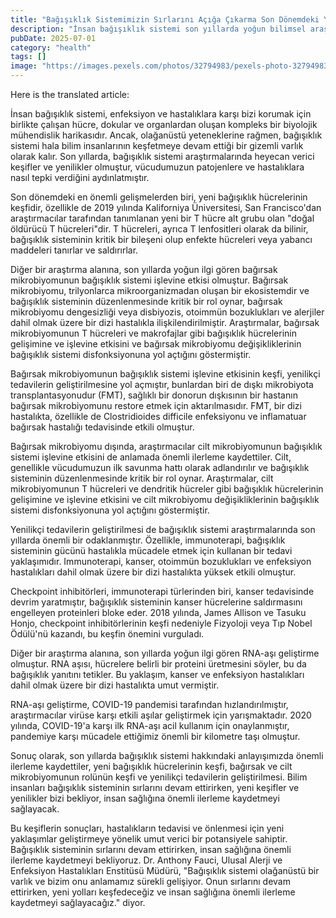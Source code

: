 ```yaml
---
title: "Bağışıklık Sistemimizin Sırlarını Açığa Çıkarma Son Dönemdeki Yenilikler ve Keşifler"
description: "İnsan bağışıklık sistemi son yıllarda yoğun bilimsel araştırmaların konusu olmuştur. Yeni bağışıklık hücrelerinin keşfinden yenilikçi tedavilerin geliştirilmesine kadar, araştırmacılar vücudumuzun ..."
pubDate: 2025-07-01
category: "health"
tags: []
image: "https://images.pexels.com/photos/32794983/pexels-photo-32794983.jpeg?auto=compress&cs=tinysrgb&h=650&w=940"
---
```


Here is the translated article:



İnsan bağışıklık sistemi, enfeksiyon ve hastalıklara karşı bizi korumak için birlikte çalışan hücre, dokular ve organlardan oluşan kompleks bir biyolojik mühendislik harikasıdır. Ancak, olağanüstü yeteneklerine rağmen, bağışıklık sistemi hala bilim insanlarının keşfetmeye devam ettiği bir gizemli varlık olarak kalır. Son yıllarda, bağışıklık sistemi araştırmalarında heyecan verici keşifler ve yenilikler olmuştur, vücudumuzun patojenlere ve hastalıklara nasıl tepki verdiğini aydınlatmıştır.

Son dönemdeki en önemli gelişmelerden biri, yeni bağışıklık hücrelerinin keşfidir, özellikle de 2019 yılında Kaliforniya Üniversitesi, San Francisco'dan araştırmacılar tarafından tanımlanan yeni bir T hücre alt grubu olan "doğal öldürücü T hücreleri"dir. T hücreleri, ayrıca T lenfositleri olarak da bilinir, bağışıklık sisteminin kritik bir bileşeni olup enfekte hücreleri veya yabancı maddeleri tanırlar ve saldırırlar.

Diğer bir araştırma alanına, son yıllarda yoğun ilgi gören bağırsak mikrobiyomunun bağışıklık sistemi işlevine etkisi olmuştur. Bağırsak mikrobiyomu, trilyonlarca mikroorganizmadan oluşan bir ekosistemdir ve bağışıklık sisteminin düzenlenmesinde kritik bir rol oynar, bağırsak mikrobiyomu dengesizliği veya disbiyozis, otoimmün bozuklukları ve alerjiler dahil olmak üzere bir dizi hastalıkla ilişkilendirilmiştir. Araştırmalar, bağırsak mikrobiyomunun T hücreleri ve makrofajlar gibi bağışıklık hücrelerinin gelişimine ve işlevine etkisini ve bağırsak mikrobiyomu değişikliklerinin bağışıklık sistemi disfonksiyonuna yol açtığını göstermiştir.

Bağırsak mikrobiyomunun bağışıklık sistemi işlevine etkisinin keşfi, yenilikçi tedavilerin geliştirilmesine yol açmıştır, bunlardan biri de dışkı mikrobiyota transplantasyonudur (FMT), sağlıklı bir donorun dışkısının bir hastanın bağırsak mikrobiyomunu restore etmek için aktarılmasıdır. FMT, bir dizi hastalıkta, özellikle de Clostridioides difficile enfeksiyonu ve inflamatuar bağırsak hastalığı tedavisinde etkili olmuştur.

Bağırsak mikrobiyomu dışında, araştırmacılar cilt mikrobiyomunun bağışıklık sistemi işlevine etkisini de anlamada önemli ilerleme kaydettiler. Cilt, genellikle vücudumuzun ilk savunma hattı olarak adlandırılır ve bağışıklık sisteminin düzenlenmesinde kritik bir rol oynar. Araştırmalar, cilt mikrobiyomunun T hücreleri ve dendritik hücreler gibi bağışıklık hücrelerinin gelişimine ve işlevine etkisini ve cilt mikrobiyomu değişikliklerinin bağışıklık sistemi disfonksiyonuna yol açtığını göstermiştir.

Yenilikçi tedavilerin geliştirilmesi de bağışıklık sistemi araştırmalarında son yıllarda önemli bir odaklanmıştır. Özellikle, immunoterapi, bağışıklık sisteminin gücünü hastalıkla mücadele etmek için kullanan bir tedavi yaklaşımıdır. Immunoterapi, kanser, otoimmün bozuklukları ve enfeksiyon hastalıkları dahil olmak üzere bir dizi hastalıkta yüksek etkili olmuştur.

Checkpoint inhibitörleri, immunoterapi türlerinden biri, kanser tedavisinde devrim yaratmıştır, bağışıklık sisteminin kanser hücrelerine saldırmasını engelleyen proteinleri bloke eder. 2018 yılında, James Allison ve Tasuku Honjo, checkpoint inhibitörlerinin keşfi nedeniyle Fizyoloji veya Tıp Nobel Ödülü'nü kazandı, bu keşfin önemini vurguladı.

Diğer bir araştırma alanına, son yıllarda yoğun ilgi gören RNA-aşı geliştirme olmuştur. RNA aşısı, hücrelere belirli bir proteini üretmesini söyler, bu da bağışıklık yanıtını tetikler. Bu yaklaşım, kanser ve enfeksiyon hastalıkları dahil olmak üzere bir dizi hastalıkta umut vermiştir.

RNA-aşı geliştirme, COVID-19 pandemisi tarafından hızlandırılmıştır, araştırmacılar virüse karşı etkili aşılar geliştirmek için yarışmaktadır. 2020 yılında, COVID-19'a karşı ilk RNA-aşı acil kullanım için onaylanmıştır, pandemiye karşı mücadele ettiğimiz önemli bir kilometre taşı olmuştur.

Sonuç olarak, son yıllarda bağışıklık sistemi hakkındaki anlayışımızda önemli ilerleme kaydettiler, yeni bağışıklık hücrelerinin keşfi, bağırsak ve cilt mikrobiyomunun rolünün keşfi ve yenilikçi tedavilerin geliştirilmesi. Bilim insanları bağışıklık sisteminin sırlarını devam ettirirken, yeni keşifler ve yenilikler bizi bekliyor, insan sağlığına önemli ilerleme kaydetmeyi sağlayacak.

Bu keşiflerin sonuçları, hastalıkların tedavisi ve önlenmesi için yeni yaklaşımlar geliştirmeye yönelik umut verici bir potansiyele sahiptir. Bağışıklık sisteminin sırlarını devam ettirirken, insan sağlığına önemli ilerleme kaydetmeyi bekliyoruz. Dr. Anthony Fauci, Ulusal Alerji ve Enfeksiyon Hastalıkları Enstitüsü Müdürü, "Bağışıklık sistemi olağanüstü bir varlık ve bizim onu anlamamız sürekli gelişiyor. Onun sırlarını devam ettirirken, yeni yolları keşfedeceğiz ve insan sağlığına önemli ilerleme kaydetmeyi sağlayacağız." diyor.